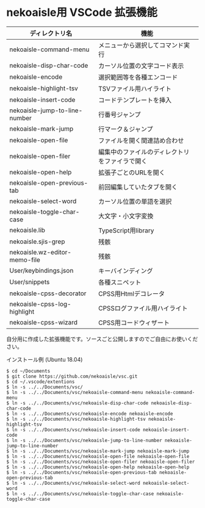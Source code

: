 # nekoaisle用 VSCode 拡張機能

|        ディレクトリ名         |                      機能                      |
| ----------------------------- | ---------------------------------------------- |
| nekoaisle-command-menu        | メニューから選択してコマンド実行               |
| nekoaisle-disp-char-code      | カーソル位置の文字コード表示                   |
| nekoaisle-encode              | 選択範囲等を各種エンコード                     |
| nekoaisle-highlight-tsv       | TSVファイル用ハイライト                        |
| nekoaisle-insert-code         | コードテンプレートを挿入                       |
| nekoaisle-jump-to-line-number | 行番号ジャンプ                                 |
| nekoaisle-mark-jump           | 行マーク＆ジャンプ                             |
| nekoaisle-open-file           | ファイルを開く関連詰め合わせ                   |
| nekoaisle-open-filer          | 編集中のファイルのディレクトリをファイラで開く |
| nekoaisle-open-help           | 拡張子ごとのURLを開く                          |
| nekoaisle-open-previous-tab   | 前回編集していたタブを開く                     |
| nekoaisle-select-word         | カーソル位置の単語を選択                       |
| nekoaisle-toggle-char-case    | 大文字・小文字変換                             |
| nekoaisle.lib                 | TypeScript用library                            |
| nekoaisle.sjis-grep           | 残骸                                           |
| nekoaisle.wz-editor-memo-file | 残骸                                           |
| User/keybindings.json         | キーバインディング                             |
| User/snippets                 | 各種スニペット                                 |
| nekoaisle-cpss-decorator      | CPSS用Htmlデコレータ                           |
| nekoaisle-cpss-log-highlight  | CPSSログファイル用ハイライト                   |
| nekoaisle-cpss-wizard         | CPSS用コードウィザート                         |

自分用に作成した拡張機能です。ソースごと公開しますのでご自由にお使いください。

インストール例 (Ubuntu 18.04)
```console
$ cd ~/Documents
$ git clone https://github.com/nekoaisle/vsc.git
$ cd ~/.vscode/extentions
$ ln -s ../../Documents/vsc/
$ ln -s ../../Documents/vsc/nekoaisle-command-menu nekoaisle-command-menu
$ ln -s ../../Documents/vsc/nekoaisle-disp-char-code nekoaisle-disp-char-code
$ ln -s ../../Documents/vsc/nekoaisle-encode nekoaisle-encode
$ ln -s ../../Documents/vsc/nekoaisle-highlight-tsv nekoaisle-highlight-tsv
$ ln -s ../../Documents/vsc/nekoaisle-insert-code nekoaisle-insert-code
$ ln -s ../../Documents/vsc/nekoaisle-jump-to-line-number nekoaisle-jump-to-line-number
$ ln -s ../../Documents/vsc/nekoaisle-mark-jump nekoaisle-mark-jump
$ ln -s ../../Documents/vsc/nekoaisle-open-file nekoaisle-open-file
$ ln -s ../../Documents/vsc/nekoaisle-open-filer nekoaisle-open-filer
$ ln -s ../../Documents/vsc/nekoaisle-open-help nekoaisle-open-help
$ ln -s ../../Documents/vsc/nekoaisle-open-previous-tab nekoaisle-open-previous-tab
$ ln -s ../../Documents/vsc/nekoaisle-select-word nekoaisle-select-word
$ ln -s ../../Documents/vsc/nekoaisle-toggle-char-case nekoaisle-toggle-char-case
```